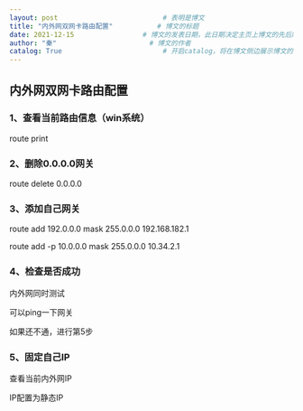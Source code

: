 ```yaml
---
layout: post                          # 表明是博文  
title: "内外网双网卡路由配置"           # 博文的标题  
date: 2021-12-15                 # 博文的发表日期，此日期决定主页上博文的先后顺序  
author: "秦"                       # 博文的作者  
catalog: True                         # 开启catalog，将在博文侧边展示博文的结构  
---  
```


## 内外网双网卡路由配置

### 1、查看当前路由信息（win系统）

route print

### 2、删除0.0.0.0网关

 route delete 0.0.0.0

### 3、添加自己网关

 route add 192.0.0.0 mask 255.0.0.0 192.168.182.1

route add -p 10.0.0.0 mask 255.0.0.0 10.34.2.1 

### 4、检查是否成功

内外网同时测试

可以ping一下网关

如果还不通，进行第5步

### 5、固定自己IP

查看当前内外网IP

IP配置为静态IP